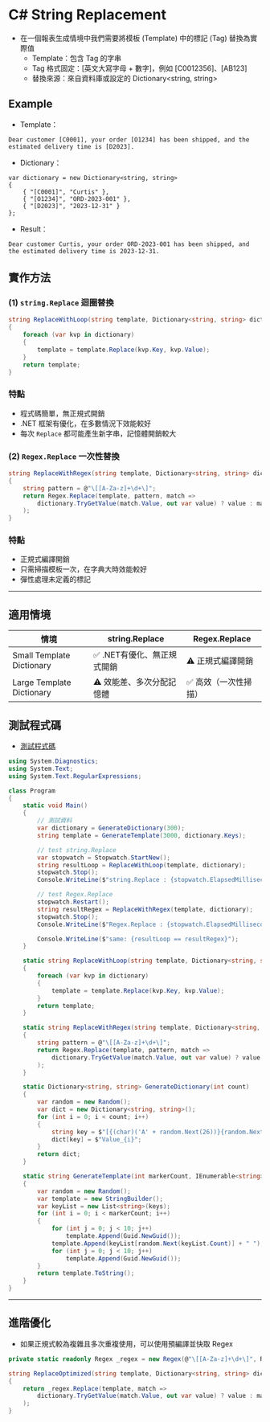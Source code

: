 # C# String Replacement

- 在一個報表生成情境中我們需要將模板 (Template) 中的標記 (Tag) 替換為實際值
  - Template：包含 Tag 的字串
  - Tag 格式固定：[英文大寫字母 + 數字]，例如 [C0012356]、[AB123]
  - 替換來源：來自資料庫或設定的 Dictionary<string, string>

## Example

- Template：
```
Dear customer [C0001], your order [O1234] has been shipped, and the estimated delivery time is [D2023].
```

- Dictionary：
```
var dictionary = new Dictionary<string, string>
{
    { "[C0001]", "Curtis" },
    { "[O1234]", "ORD-2023-001" },
    { "[D2023]", "2023-12-31" }
};
```

- Result：
```
Dear customer Curtis, your order ORD-2023-001 has been shipped, and the estimated delivery time is 2023-12-31.
```

## 實作方法

### (1) `string.Replace` 迴圈替換

```csharp
string ReplaceWithLoop(string template, Dictionary<string, string> dictionary)
{
    foreach (var kvp in dictionary)
    {
        template = template.Replace(kvp.Key, kvp.Value);
    }
    return template;
}
```

### 特點
- 程式碼簡單，無正規式開銷
- .NET 框架有優化，在多數情況下效能較好
- 每次 `Replace` 都可能產生新字串，記憶體開銷較大

### (2) `Regex.Replace` 一次性替換
```csharp
string ReplaceWithRegex(string template, Dictionary<string, string> dictionary)
{
    string pattern = @"\[[A-Za-z]+\d+\]";
    return Regex.Replace(template, pattern, match => 
        dictionary.TryGetValue(match.Value, out var value) ? value : match.Value
    );
}
```

### 特點
- 正規式編譯開銷
- 只需掃描模板一次，在字典大時效能較好
- 彈性處理未定義的標記

---

## 適用情境

| 情境	                    | string.Replace           | Regex.Replace      |
|---------------------------|--------------------------|--------------------|
| Small Template Dictionary | ✅ .NET有優化、無正規式開銷 | ⚠️ 正規式編譯開銷 |
| Large Template Dictionary | ⚠️ 效能差、多次分配記憶體 | ✅ 高效（一次性掃描） |


## 測試程式碼
- [測試程式碼](Program.cs)

```csharp
using System.Diagnostics;
using System.Text;
using System.Text.RegularExpressions;

class Program
{
    static void Main()
    {
        // 測試資料
        var dictionary = GenerateDictionary(300);
        string template = GenerateTemplate(3000, dictionary.Keys);

        // test string.Replace
        var stopwatch = Stopwatch.StartNew();
        string resultLoop = ReplaceWithLoop(template, dictionary);
        stopwatch.Stop();
        Console.WriteLine($"string.Replace : {stopwatch.ElapsedMilliseconds} ms");

        // test Regex.Replace
        stopwatch.Restart();
        string resultRegex = ReplaceWithRegex(template, dictionary);
        stopwatch.Stop();
        Console.WriteLine($"Regex.Replace : {stopwatch.ElapsedMilliseconds} ms");

        Console.WriteLine($"same: {resultLoop == resultRegex}");
    }

    static string ReplaceWithLoop(string template, Dictionary<string, string> dictionary)
    {
        foreach (var kvp in dictionary)
        {
            template = template.Replace(kvp.Key, kvp.Value);
        }
        return template;
    }

    static string ReplaceWithRegex(string template, Dictionary<string, string> dictionary)
    {
        string pattern = @"\[[A-Za-z]+\d+\]";
        return Regex.Replace(template, pattern, match =>
            dictionary.TryGetValue(match.Value, out var value) ? value : match.Value
        );
    }

    static Dictionary<string, string> GenerateDictionary(int count)
    {
        var random = new Random();
        var dict = new Dictionary<string, string>();
        for (int i = 0; i < count; i++)
        {
            string key = $"[{(char)('A' + random.Next(26))}{random.Next(1000000):D6}]";
            dict[key] = $"Value_{i}";
        }
        return dict;
    }

    static string GenerateTemplate(int markerCount, IEnumerable<string> keys)
    {
        var random = new Random();
        var template = new StringBuilder();
        var keyList = new List<string>(keys);
        for (int i = 0; i < markerCount; i++)
        {
            for (int j = 0; j < 10; j++)
                template.Append(Guid.NewGuid());
            template.Append(keyList[random.Next(keyList.Count)] + " ");
            for (int j = 0; j < 10; j++)
                template.Append(Guid.NewGuid());
        }
        return template.ToString();
    }
}
```

---

## 進階優化
- 如果正規式較為複雜且多次重複使用，可以使用預編譯並快取 Regex

```csharp
private static readonly Regex _regex = new Regex(@"\[[A-Za-z]+\d+\]", RegexOptions.Compiled);

string ReplaceOptimized(string template, Dictionary<string, string> dictionary)
{
    return _regex.Replace(template, match => 
        dictionary.TryGetValue(match.Value, out var value) ? value : match.Value
    );
}
```
